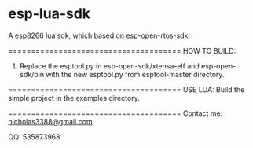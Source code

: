# esp-lua-sdk
A esp8266 lua sdk, which based on esp-open-rtos-sdk.

======================================
HOW TO BUILD:
1. Replace the esptool.py in esp-open-sdk/xtensa-elf and esp-open-sdk/bin with the new esptool.py from esptool-master directory.

======================================
USE LUA:
Build the simple project in the examples directory.

======================================
Contact me: nicholas3388@gmail.com

QQ: 535873968
